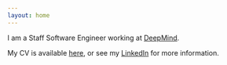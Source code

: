 ```yaml
---
layout: home
---
```


I am a Staff Software Engineer working at [DeepMind](https://deepmind.com).

My CV is available [here](cv.pdf), or see my [LinkedIn](https://linkedin.com/in/harryaskham) for more information.
